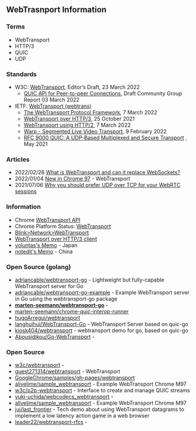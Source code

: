 ## WebTrasnport Information

### Terms
- WebTransport
- HTTP/3
- QUIC
- UDP

### Standards
- W3C: [WebTransport](https://w3c.github.io/webtransport/), Editor’s Draft, 23 March 2022
    - [QUIC API for Peer-to-peer Connections](https://w3c.github.io/p2p-webtransport/), Draft Community Group Report 03 March 2022
- IETF: [WebTransport (webtrans)](https://datatracker.ietf.org/wg/webtrans/documents/)
    - [The WebTransport Protocol Framework](https://www.ietf.org/archive/id/draft-ietf-webtrans-overview-03.html), 7 March 2022
    - [WebTransport over HTTP/3](https://www.ietf.org/archive/id/draft-ietf-webtrans-http3-02.html), 25 October 2021
    - [WebTransport using HTTP/2](https://www.ietf.org/archive/id/draft-ietf-webtrans-http2-03.html), 7 March 2022
    - [Warp - Segmented Live Video Transport](https://www.ietf.org/archive/id/draft-lcurley-warp-00.html), 9 February 2022
    - [RFC 9000 QUIC: A UDP-Based Multiplexed and Secure Transport](https://www.rfc-editor.org/rfc/rfc9000.html) , May 2021


### Articles
- 2022/02/28 [What is WebTransport and can it replace WebSockets?](https://ably.com/blog/can-webtransport-replace-websockets)
- 2022/01/04 [New in Chrome 97](https://developer.chrome.com/blog/new-in-chrome-97/) - WebTransport
- 2021/07/06 [Why you should prefer UDP over TCP for your WebRTC sessions](https://bloggeek.me/why-you-should-prefer-udp-over-tcp-for-your-webrtc-sessions/)


### Information
- Chrome [WebTransport API](https://github.com/chromium/chromium/tree/master/third_party/blink/renderer/modules/webtransport)
- Chrome Platform Status: [WebTransport](https://chromestatus.com/feature/4854144902889472)
- [Blink>Network>WebTransport](https://bugs.chromium.org/p/chromium/issues/list?q=component:Blink%3ENetwork%3EWebTransport)
- [WebTransport over HTTP/3 client](https://googlechrome.github.io/samples/webtransport/client.html)
- [voluntas's Memo](https://zenn.dev/voluntas/scraps/b776c706a1811a) - Japan
- [notedit's Memo](https://zhuanlan.zhihu.com/p/351248426) - China


### Open Source (golang)
- [adriancable/webtransport-go](https://github.com/adriancable/webtransport-go) - Lightweight but fully-capable WebTransport server for Go
- [adriancable/webtransport-go-example](https://github.com/adriancable/webtransport-go-example) - Example WebTransport server in Go using the webtransport-go package
- [**marten-seemann/webtransport-go**](https://github.com/marten-seemann/webtransport-go) - 
- [marten-seemann/chrome-quic-interop-runner](https://github.com/marten-seemann/chrome-quic-interop-runner)
- [hugoArregui/webtransport](https://github.com/hugoArregui/webtransport)
- [langhuihui/WebTransport-Go](https://github.com/langhuihui/WebTransport-Go) - WebTransport Server based on quic-go
- [kiosk404/webtransport](https://github.com/kiosk404/webtransport) - webtransport demo for go, based on quic-go
- [Abousidikou/Go-WebTransport](https://github.com/Abousidikou/Go-WebTransport) - 



### Open Source
- [w3c/webtransport](https://github.com/w3c/webtransport) - 
- [guest271314/webtransport](https://github.com/guest271314/webtransport) - WebTransport
- [GoogleChrome/samples/gh-pages/webtransport](https://github.com/GoogleChrome/samples/tree/gh-pages/webtransport)
- [alivelime/sample_webtransport](https://github.com/alivelime/sample_webtransport) - Example WebTransport Chrome M97
- [w3c/p2p-webtransport](https://github.com/w3c/p2p-webtransport) - Interface to create and manage QUIC streams
- [yuki-uchida/webcodecs_webtransport](https://github.com/yuki-uchida/webcodecs_webtransport) - 
- [alivelime/sample_webtransport](https://github.com/alivelime/sample_webtransport) - Example WebTransport Chrome M97
- [juj/last_frontier](https://github.com/juj/last_frontier) - Tech demo about using WebTransport datagrams to implement a low latency action game in a web browser
- [leader22/webtransport-rfcs](https://github.com/leader22/webtransport-rfcs) - 


